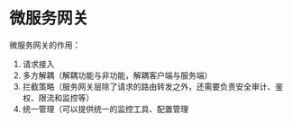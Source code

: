 # 微服务网关
微服务网关的作用：
1. 请求接入
2. 多方解耦（解耦功能与非功能，解耦客户端与服务端）
3. 拦截策略（服务网关层除了请求的路由转发之外，还需要负责安全审计、鉴权、限流和监控等）
4. 统一管理（可以提供统一的监控工具、配置管理

#

